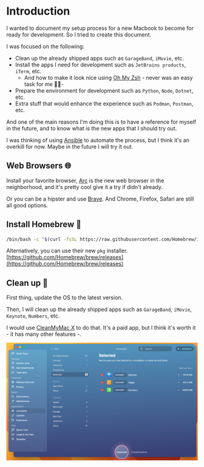 # Introduction

I wanted to document my setup process for a new Macbook to become for ready for development. So I tried to create this document.

I was focused on the following:
* Clean up the already shipped apps such as `GarageBand`, `iMovie`, etc.
* Install the apps I need for development such as `JetBrains products`, `iTerm`, etc.
  * And how to make it look nice using [Oh My Zsh](https://ohmyz.sh/) - never was an easy task for me 😮‍💨-
* Prepare the environment for development such as `Python`, `Node`, `Dotnet`, etc.
* Extra stuff that would enhance the experience such as `Podman`, `Postman`, etc.

And one of the main reasons I'm doing this is to have a reference for myself in the future, and to know 
what is the new apps that I should try out.

I was thinking of using [Ansible](https://www.ansible.com/) to automate the process, but I think it's an overkill for now.
Maybe in the future I will try it out.

## Web Browsers 🌐
Install your favorite browser, [Arc](https://arc.net/) is the new web browser in the neighborhood, and it's pretty cool give it a try if didn't already.

Or you can be a hipster and use [Brave](https://brave.com/). And Chrome, Firefox, Safari are still all good options.
## Install Homebrew 🍺
```sh
/bin/bash -c "$(curl -fsSL https://raw.githubusercontent.com/Homebrew/install/HEAD/install.sh)"
```
Alternatively, you can use their new `pkg` installer.
[https://github.com/Homebrew/brew/releases](https://github.com/Homebrew/brew/releases)

## Clean up 🧹
First thing, update the OS to the latest version.

Then, I will clean up the already shipped apps such as `GarageBand`, `iMovie`, `Keynote`, `Numbers`, etc.

I would use [CleanMyMac X](https://macpaw.com/cleanmymac) to do that. It's a paid app, but I think it's worth it - it has many other features -. 

![Example of uninstalling apps using CleanMyMac X](img.png)

